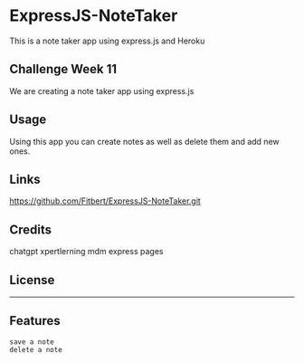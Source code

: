 # ExpressJS-NoteTaker
 This is a note taker app using express.js and Heroku



## Challenge Week 11

We are creating a note taker app using express.js 

## Usage

Using this app you can create notes as well as delete them and add new ones. 

## Links    
https://github.com/Fitbert/ExpressJS-NoteTaker.git


## Credits
chatgpt
xpertlerning
mdm
express pages



## License


---


## Features
    save a note
    delete a note
    

